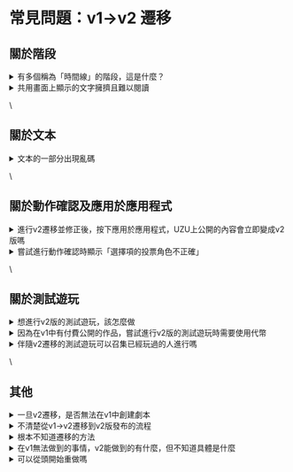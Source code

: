 # 常見問題：v1→v2 遷移

## 關於階段

<details>

<summary>有多個稱為「時間線」的階段，這是什麼？</summary>

這是在階段與階段之間，用於顯示整個遊戲的流程以及下一個階段是什麼的功能。在v1中，這個功能被插入在所有階段之間，但如果有不需要的部分，可以刪除。

詳細說明請參考[遊戲流程顯示階段](basic-features/phase/timeline.md)。

</details>

<details>

<summary>共用畫面上顯示的文字擁擠且難以閱讀</summary>

預設插入的文字可能沒有換行。可以從對應階段的編輯畫面進行換行或版面調整。

</details>

\


## 關於文本

<details>

<summary>文本的一部分出現亂碼</summary>

這可能在遷移時發生。請再次從頭嘗試v2遷移，或直接編輯。

</details>

\


## 關於動作確認及應用於應用程式

<details>

<summary>進行v2遷移並修正後，按下應用於應用程式，UZU上公開的內容會立即變成v2版嗎</summary>

在v2中按下「應用於應用程式」後，該編輯內容僅會反映在**作者可以設置的測試遊玩活動**中。僅按下「應用於應用程式」不會作為一般用戶可以在UZU上遊玩的版本公開，請放心。

要作為一般用戶可以在UZU上遊玩的版本公開，需要按下「發布最新版本」，但為了防止誤發布事故，**在v2遷移申請獲得批准之前無法按下**。

</details>

<details>

<summary>嘗試進行動作確認時顯示「選擇項的投票角色不正確」</summary>

請首先確認投票角色的設置是否正確。如果沒有設置錯誤，可能是遷移時的問題，請聯繫運營團隊。

</details>

\


## 關於測試遊玩

<details>

<summary>想進行v2版的測試遊玩，該怎麼做</summary>

在v2中按下一次以上「應用於應用程式」後，請從UZU應用程式的劇本詳細畫面確認「**以最新版本創建活動**」，然後創建活動。最新版本指的是**僅作者可以創建活動的測試遊玩版**。

作者設置為觀戰者會比較好。

更詳細的說明請參考[此頁面](overview/makingflow/testplay.md)。

</details>

<details>

<summary>因為在v1中有付費公開的作品，嘗試進行v2版的測試遊玩時需要使用代幣</summary>

如果您聯繫運營團隊，可以設置免費的測試遊玩活動。請告知「舉辦日期」、「作者的UZU用戶ID」、「作者是否作為觀戰者參加」。

</details>

<details>

<summary>伴隨v2遷移的測試遊玩可以召集已經玩過的人進行嗎</summary>

這是為了確認v2版是否正確運作，所以沒有問題。不過，如果在UZU上有遊玩記錄，系統會限制第二次參加，因此需要以下任何一種對應措施。

* 創建劇本的副本，並在副本上進行測試遊玩
* 向運營提供參加測試遊玩的已玩過用戶的用戶ID列表及測試遊玩的開始日期，讓運營處理

如果內容有大幅改變，建議使用未玩過的成員進行測試遊玩。

</details>

\


## 其他

<details>

<summary>一旦v2遷移，是否無法在v1中創建劇本</summary>

v1→v2遷移是指單個劇本的遷移，並不涉及其他劇本或未來創建的所有劇本。即使將某一作品遷移到v2後，仍然可以在v1中修改其他過去的作品。

v2遷移完成並作為v2版發布的作品無法返回v1版，但遷移後仍然可以在v1側查看劇本內容。此外，在進行v2版的發布處理之前，將繼續以v1的狀態公開。

</details>

<details>

<summary>不清楚從v1→v2遷移到v2版發布的流程</summary>

①對想遷移的劇本，在v1中按下「應用於應用程式」。

※截至2024年8月6日，運營已對所有劇本完成了①的處理。請從②開始執行。

\
②在v2側打開該劇本，從版本畫面按下「・・・」，然後按下「恢復此版本」。\
③「移動到編輯器」進行確認是否正常遷移，並進行版面等的微調。\
④在UZU STUDIO上進行動作確認，並創建版本。\
⑤從發布管理畫面按下「v2遷移申請」按鈕，並回覆表單。\
⑥運營團隊進行批准處理。\
⑦按下「更新預定發布版」（在批准處理結束之前無法按下），將v2版發布到應用程式。\


</details>

<details>

<summary>根本不知道遷移的方法</summary>

請參考[此頁面](others/v1-to-v2.md)。

</details>

<details>

<summary>在v1無法做到的事情，v2能做到的有什麼，但不知道具體是什麼</summary>

請參考[此頁面](others/v1-to-v2.md)。

</details>

<details>

<summary>可以從頭開始重做嗎</summary>

如果不按照v2遷移的步驟，而是在v2中進行新建創作v2版，則無法繼承之前的感想和遊玩記錄。如果這樣也沒問題的話，可以進行新建創作。

</details>
